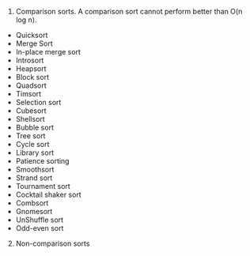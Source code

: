 1. Comparison sorts. A comparison sort cannot perform better than O(n log n).
- Quicksort
- Merge Sort
- In-place merge sort
- Introsort
- Heapsort
- Block sort
- Quadsort
- Timsort
- Selection sort
- Cubesort
- Shellsort
- Bubble sort
- Tree sort
- Cycle sort
- Library sort
- Patience sorting
- Smoothsort
- Strand sort
- Tournament sort
- Cocktail shaker sort
- Combsort
- Gnomesort
- UnShuffle sort
- Odd-even sort

2. Non-comparison sorts
